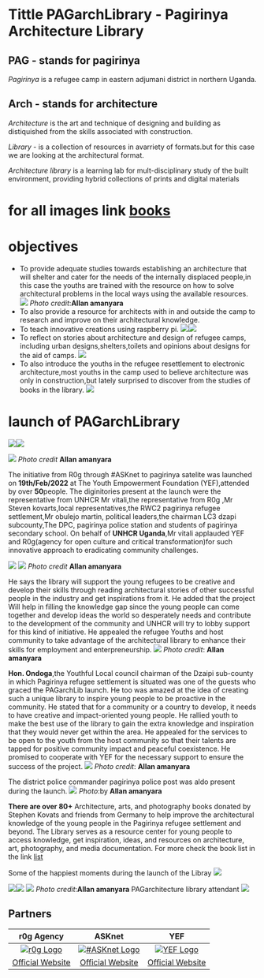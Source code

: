 # **Tittle** PAGarchLibrary - Pagirinya Architecture Library
## PAG - stands for pagirinya
*Pagirinya* is a refugee camp in eastern adjumani district in northern Uganda.
## Arch - stands for architecture
*Architecture* is the art and technique of designing and building as distiquished from the skills associated with construction.

*Library* - is a collection of resources in avarriety of formats.but for this case we are looking at the architectural format.

*Architecture library* is a learning lab for mult-disciplinary study of the built environment, providing hybrid collections of prints and digital materials
# for all images link [books](images/allimagesofthebooks.jpg)
# objectives
- To provide adequate studies towards establishing an architecture that will shelter and cater for the needs of the internally displaced people,in this case the youths are trained with the resource on how to solve architectural problems in the local ways using the available resources.
![](images/utlibry.jpg)
  *Photo credit*:**Allan amanyara**
- To also provide a resource for architects with in and outside the camp to research and improve on their architectural knowledge.
- To teach innovative creations using raspberry pi.
![](images/rasberrypi.jpg)![](images/newrasberrypp.jpg)
- To reflect on stories about architecture and design of refugee camps, including urban designs,shelters,toilets and opinions about designs for the aid of camps.
![](images/literyarchitecture.jpg)
- To also introduce the youths in the refugee resettlement to electronic architecture,most youths in the camp used to believe architecture was only in construction,but lately surprised to discover from the studies of books in the library.
![](images/telecommunications.jpg)
# launch of PAGarchLibrary
![](images/arctandscholatism.jpg)![](images/basiccarpentry.jpg)

 ![](images/IMG_20220403_123403_574.jpg) 
   *Photo credit* **Allan amanyara**             

The initiative from R0g through #ASKnet to pagirinya satelite was launched on **19th/Feb/2022** at The Youth Empowerment Foundation (YEF),attended by over **50**people.
The diginitories present at the launch were the representative from UNHCR Mr vitali,the representative from R0g ,Mr Steven kovarts,local representatives,the RWC2 pagirinya refugee settlement,Mr obulejo martin, political leaders,the chairman LC3 dzapi subcounty,The DPC, pagirinya police station and students of pagirinya secondary school.
On behalf of **UNHCR Uganda**,Mr vitali applauded YEF and R0g(agency for open culture and critical transformation)for such innovative approach to eradicating community challenges.

![](images/IMG_20220403_123424_227.jpg)
![](images/mrvitalianded.jpg)
 *Photo credit* **Allan amanyara**

He says the library will support the young refugees to be creative and develop their skills through reading architectural stories of other successful people in the industry and get inspirations from it.
He added that the project Will help in filling the knowledge gap since the young people can come together and develop ideas the world so desperately needs and contribute to the development of the community and UNHCR will try to lobby support for this kind of initiative.
He appealed the refugee Youths and host community to take advantage of the architectural library  to enhance their skills for employment and enterpreneurship.
![](images/IMG_20220403_123430_913.jpg)
 *Photo credit*: **Allan amanyara**


**Hon. Ondoga**,the Youthful Local council chairman of the Dzaipi sub-county in which Pagirinya refugee settlement is situated was one of the guests who graced the PAGarchLib launch. He too was amazed at the idea of creating such a unique library to inspire young people to be proactive in the community. He stated that for a community or a country to develop, it needs to have creative and impact-oriented young people. He rallied youth to make the best use of the library to gain the extra knowledge and inspiration that they would never get within the area. He appealed for the services to be open to the youth from the host community so that their talents are tapped for positive community impact and peaceful coexistence. He promised to cooperate with YEF for the necessary support to ensure the success of the project.
![](images/IMG_20220403_133939_699.jpg)
 *Photo credit*: **Allan amanyara**

The district police commander pagirinya police post was aldo present during the launch.
![](images/dpcgivingspeech.jpg)
*Photo*:by **Allan amanyara**



**There are over 80+** Architecture, arts, and photography books  donated by Stephen Kovats and friends from Germany to help improve the architectural knowledge of the young people in the Pagirinya refugee settlement and beyond. The Library serves as a resource center for young people to access knowledge, get inspiration, ideas, and resources on architecture, art, photography, and media documentation.
For more check the book list in the link [list](books-list.md)

Some of the happiest moments during the launch of the Libray
![](images/africansytle.jpg)


![](images/group.jpg)![](images/modernarchitecture.jpg)  ![](images/group.jpg)
 *Photo credit*:**Allan amanyara**
PAGarchitecture library attendant
![](images/PAgarchiteturelibrayattendant.jpg)





## Partners

| r0g Agency | ASKnet  | YEF |
| :--------: | :----: | :-------: |
|[![r0g Logo](images/r0g_logo.png)](https://openculture.agency/)|[![#ASKnet Logo](images/asknet-logo.png)](https://github.com/ASKnet-Open-Training)|  [![YEF Logo](images/yef-logo.jpeg)](https://yef-uganda.org/) |
| [Official Website](https://openculture.agency/) | [Official Website](https://github.com/ASKnet-Open-Training) | [Official Website](https://yef-uganda.org/) |
